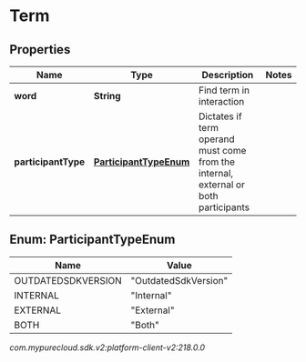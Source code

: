 # Term


## Properties

| Name | Type | Description | Notes |
| ------------ | ------------- | ------------- | ------------- |
| **word** | **String** | Find term in interaction |  |
| **participantType** | [**ParticipantTypeEnum**](#Enum--ParticipantTypeEnum) | Dictates if term operand must come from the internal, external or both participants |  |


## Enum: ParticipantTypeEnum

| Name | Value |
| ---- | ----- |
| OUTDATEDSDKVERSION | &quot;OutdatedSdkVersion&quot; | 
| INTERNAL | &quot;Internal&quot; | 
| EXTERNAL | &quot;External&quot; | 
| BOTH | &quot;Both&quot; | 




_com.mypurecloud.sdk.v2:platform-client-v2:218.0.0_
